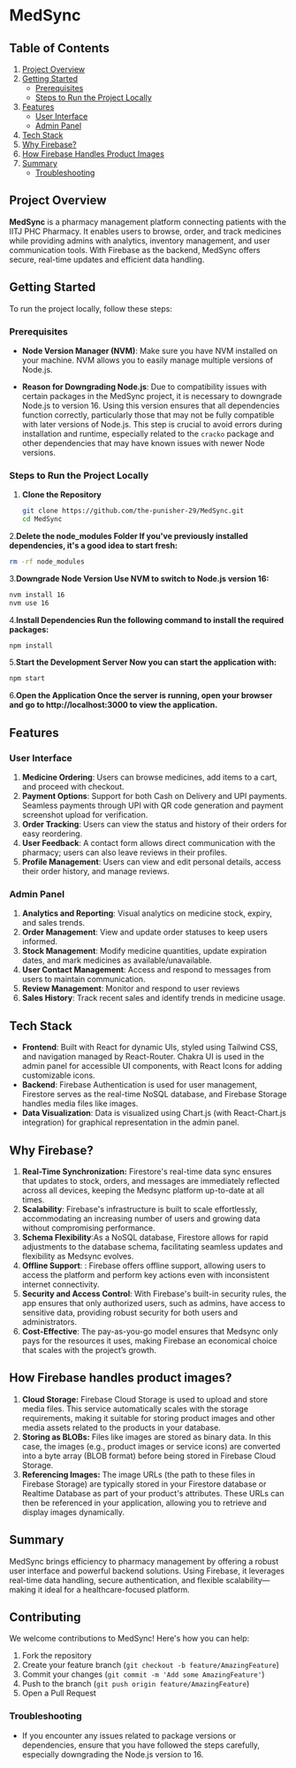 # MedSync

## Table of Contents
1. [Project Overview](#project-overview)
2. [Getting Started](#getting-started)
   - [Prerequisites](#prerequisites)
   - [Steps to Run the Project Locally](#steps-to-run-the-project-locally)
3. [Features](#features)
   - [User Interface](#user-interface)
   - [Admin Panel](#admin-panel)
4. [Tech Stack](#tech-stack)
5. [Why Firebase?](#why-firebase)
6. [How Firebase Handles Product Images](#how-firebase-handles-product-images)
7. [Summary](#summary)
   - [Troubleshooting](#troubleshooting)

## Project Overview
**MedSync** is a pharmacy management platform connecting patients with the IITJ PHC Pharmacy. It enables users to browse, order, and track medicines while providing admins with analytics, inventory management, and user communication tools. With Firebase as the backend, MedSync offers secure, real-time updates and efficient data handling.

## Getting Started

To run the project locally, follow these steps:

### Prerequisites
- **Node Version Manager (NVM)**: Make sure you have NVM installed on your machine. NVM allows you to easily manage multiple versions of Node.js.
  
- **Reason for Downgrading Node.js**: Due to compatibility issues with certain packages in the MedSync project, it is necessary to downgrade Node.js to version 16. Using this version ensures that all dependencies function correctly, particularly those that may not be fully compatible with later versions of Node.js. This step is crucial to avoid errors during installation and runtime, especially related to the `cracko` package and other dependencies that may have known issues with newer Node versions.


### Steps to Run the Project Locally

1. **Clone the Repository**
   ```bash
   git clone https://github.com/the-punisher-29/MedSync.git
   cd MedSync
   ```

2.**Delete the node_modules Folder If you've previously installed dependencies, it's a good idea to start fresh:**
   ```bash
   rm -rf node_modules
   ```

3.**Downgrade Node Version Use NVM to switch to Node.js version 16:**
   ```bash
   nvm install 16
   nvm use 16
   ```

4.**Install Dependencies Run the following command to install the required packages:**
   ```bash
   npm install
   ```


5.**Start the Development Server Now you can start the application with:**
   
  ```bash
  npm start
  ```

6.**Open the Application Once the server is running, open your browser and go to http://localhost:3000 to view the application.**

## Features

### User Interface
1. **Medicine Ordering**: Users can browse medicines, add items to a cart, and proceed with checkout.
2. **Payment Options**: Support for both Cash on Delivery and UPI payments. Seamless payments through UPI with QR code generation and payment screenshot upload for verification.
3. **Order Tracking**: Users can view the status and history of their orders for easy reordering.
4. **User Feedback**: A contact form allows direct communication with the pharmacy; users can also leave reviews in their profiles.
5. **Profile Management**: Users can view and edit personal details, access their order history, and manage reviews.

### Admin Panel
1. **Analytics and Reporting**: Visual analytics on medicine stock, expiry, and sales trends.
2. **Order Management**: View and update order statuses to keep users informed.
3. **Stock Management**: Modify medicine quantities, update expiration dates, and mark medicines as available/unavailable.
4. **User Contact Management**: Access and respond to messages from users to maintain communication.
5. **Review Management**: Monitor and respond to user reviews
6. **Sales History**: Track recent sales and identify trends in medicine usage.

## Tech Stack

- **Frontend**: Built with React for dynamic UIs, styled using Tailwind CSS, and navigation managed by React-Router. Chakra UI is used in the admin panel for accessible UI components, with React Icons for adding customizable icons.
- **Backend**: Firebase Authentication is used for user management, Firestore serves as the real-time NoSQL database, and Firebase Storage handles media files like images.
- **Data Visualization**: Data is visualized using Chart.js (with React-Chart.js integration) for graphical representation in the admin panel.

## Why Firebase?

1. **Real-Time Synchronization:** Firestore's real-time data sync ensures that updates to stock, orders, and messages are immediately reflected across all devices, keeping the Medsync platform up-to-date at all times.
2. **Scalability**:  Firebase's infrastructure is built to scale effortlessly, accommodating an increasing number of users and growing data without compromising performance.
3. **Schema Flexibility**:As a NoSQL database, Firestore allows for rapid adjustments to the database schema, facilitating seamless updates and flexibility as Medsync evolves.
4. **Offline Support**: : Firebase offers offline support, allowing users to access the platform and perform key actions even with inconsistent internet connectivity.
5. **Security and Access Control**: With Firebase's built-in security rules, the app ensures that only authorized users, such as admins, have access to sensitive data, providing robust security for both users and administrators.
6. **Cost-Effective**: The pay-as-you-go model ensures that Medsync only pays for the resources it uses, making Firebase an economical choice that scales with the project’s growth.

## How Firebase handles product images?

1. **Cloud Storage:** Firebase Cloud Storage is used to upload and store media files. This service automatically scales with the storage requirements, making it suitable for storing product images and other media assets related to the products in your database.
2. **Storing as BLOBs:** Files like images are stored as binary data. In this case, the images (e.g., product images or service icons) are converted into a byte array (BLOB format) before being stored in Firebase Cloud Storage.
3. **Referencing Images:** The image URLs (the path to these files in Firebase Storage) are typically stored in your Firestore database or Realtime Database as part of your product's attributes. These URLs can then be referenced in your application, allowing you to retrieve and display images dynamically.

## Summary

MedSync brings efficiency to pharmacy management by offering a robust user interface and powerful backend solutions. Using Firebase, it leverages real-time data handling, secure authentication, and flexible scalability—making it ideal for a healthcare-focused platform.

## Contributing

We welcome contributions to MedSync! Here's how you can help:

1. Fork the repository
2. Create your feature branch (`git checkout -b feature/AmazingFeature`)
3. Commit your changes (`git commit -m 'Add some AmazingFeature'`)
4. Push to the branch (`git push origin feature/AmazingFeature`)
5. Open a Pull Request

### Troubleshooting
- If you encounter any issues related to package versions or dependencies, ensure that you have followed the steps carefully, especially downgrading the Node.js version to 16.
